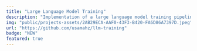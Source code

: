 ```yaml
---
title: "Large Language Model Training"
description: "Implementation of a large language model training pipeline with efficient attention mechanisms and distributed training support."
img: "public/projects-assets/2AB29ECA-AAF0-43F3-B420-FA6D86A7397D.jpeg"
url: "https://github.com/usamahz/llm-training"
badge: "NEW"
featured: true
--- 
```

